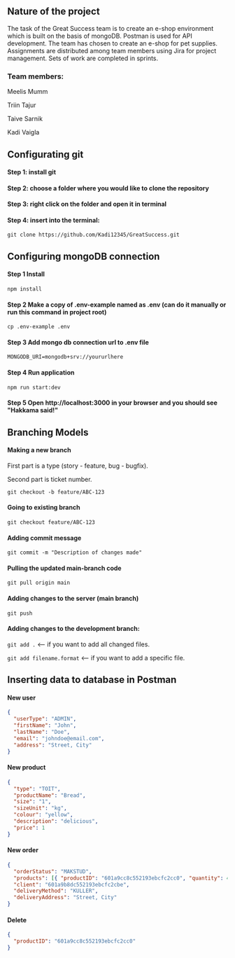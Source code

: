 ## Nature of the project

The task of the Great Success team is to create an e-shop environment which is built on the basis of mongoDB. Postman is used for API development. The team has chosen to create an e-shop for pet supplies. Assignments are distributed among team members using Jira for project management. Sets of work are completed in sprints.

### Team members:

Meelis Mumm

Triin Tajur

Taive Sarnik

Kadi Vaigla

## Configurating git

#### Step 1: install git

#### Step 2: choose a folder where you would like to clone the repository

#### Step 3: right click on the folder and open it in terminal

#### Step 4: insert into the terminal:

`git clone https://github.com/Kadi12345/GreatSuccess.git`

## Configuring mongoDB connection

#### Step 1 Install

`npm install`

#### Step 2 Make a copy of .env-example named as .env (can do it manually or run this command in project root)

`cp .env-example .env`

#### Step 3 Add mongo db connection url to .env file

`MONGODB_URI=mongodb+srv://yoururlhere`

#### Step 4 Run application

`npm run start:dev`

#### Step 5 Open http://localhost:3000 in your browser and you should see "Hakkama said!"

## Branching Models

#### Making a new branch

First part is a type (story - feature, bug - bugfix).

Second part is ticket number.

`git checkout -b feature/ABC-123`

#### Going to existing branch

`git checkout feature/ABC-123`

#### Adding commit message

`git commit -m "Description of changes made"`

#### Pulling the updated main-branch code

`git pull origin main`

#### Adding changes to the server (main branch)

`git push`

#### Adding changes to the development branch:

`git add .` <-- if you want to add all changed files.

`git add filename.format` <-- if you want to add a specific file.

## Inserting data to database in Postman

#### New user

```json
{
  "userType": "ADMIN",
  "firstName": "John",
  "lastName": "Doe",
  "email": "johndoe@email.com",
  "address": "Street, City"
}
```

#### New product

```json
{
  "type": "TOIT",
  "productName": "Bread",
  "size": "1",
  "sizeUnit": "kg",
  "colour": "yellow",
  "description": "delicious",
  "price": 1
}
```

#### New order

```json
{
  "orderStatus": "MAKSTUD",
  "products": [{ "productID": "601a9cc8c552193ebcfc2cc0", "quantity": 4 }],
  "client": "601a9b8dc552193ebcfc2cbe",
  "deliveryMethod": "KULLER",
  "deliveryAddress": "Street, City"
}
```

#### Delete

```json
{
  "productID": "601a9cc8c552193ebcfc2cc0"
}
```
